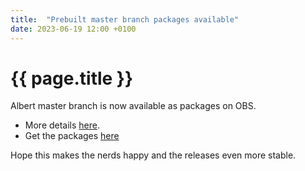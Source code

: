 ```yaml
---
title:  "Prebuilt master branch packages available"
date: 2023-06-19 12:00 +0100
---
```


# {{ page.title }}

Albert master branch is now available as packages on OBS.

* More details [here](https://build.opensuse.org/package/show/home:manuelschneid3r:devel/albert).
* Get the packages [here](https://software.opensuse.org//download.html?project=home%3Amanuelschneid3r%3Adevel&package=albert)

Hope this makes the nerds happy and the releases even more stable.
